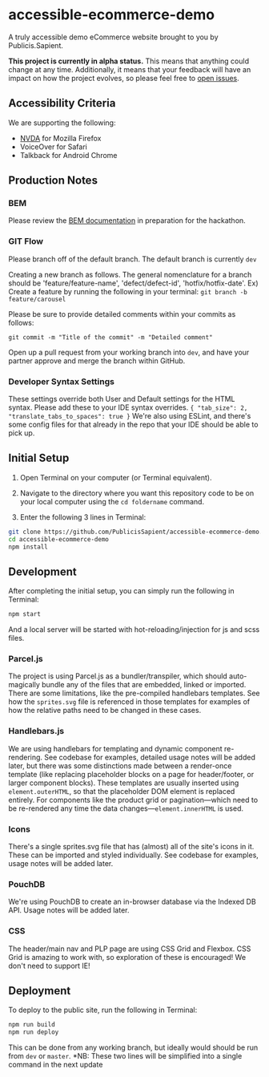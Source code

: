 # accessible-ecommerce-demo

A truly accessible demo eCommerce website brought to you by Publicis.Sapient.

**This project is currently in alpha status.** This means that anything could change at any time. Additionally, it means that your feedback will have an impact on how the project evolves, so please feel free to [open issues](https://github.com/PublicisSapient/accessible-ecommerce-demo/issues).

## Accessibility Criteria

We are supporting the following:

*	[NVDA](https://www.nvaccess.org/) for Mozilla Firefox
*	VoiceOver for Safari
*	Talkback for Android Chrome


## Production Notes

### BEM

Please review the [BEM documentation](http://getbem.com/naming/) in preparation for the hackathon.

### GIT Flow

Please branch off of the default branch. The default branch is currently `dev`

Creating a new branch as follows. The general nomenclature for a branch should be 'feature/feature-name', 'defect/defect-id', 'hotfix/hotfix-date'. Ex) Create a feature by running the following in your terminal:
`
git branch -b feature/carousel
`

Please be sure to provide detailed comments within your commits as follows:

`
git commit -m "Title of the commit" -m "Detailed comment"
`

Open up a pull request from your working branch into `dev`, and have your partner approve and merge the branch within GitHub.

### Developer Syntax Settings
These settings override both User and Default settings for the HTML syntax. Please add these to your IDE syntax overrides.
`
{
	"tab_size": 2,
	"translate_tabs_to_spaces": true
}
`
We're also using ESLint, and there's some config files for that already in the repo that your IDE should be able to pick up.

## Initial Setup

1) Open Terminal on your computer (or Terminal equivalent).

2) Navigate to the directory where you want this repository code to be on your local computer using the `cd foldername` command.

3) Enter the following 3 lines in Terminal:

```bash
git clone https://github.com/PublicisSapient/accessible-ecommerce-demo.git
cd accessible-ecommerce-demo
npm install
```

## Development
After completing the initial setup, you can simply run the following in Terminal:

```bash
npm start
```
And a local server will be started with hot-reloading/injection for js and scss files. 

### Parcel.js 
The project is using Parcel.js as a bundler/transpiler, which should auto-magically bundle any of the files that are embedded, linked or imported. There are some limitations, like the pre-compiled handlebars templates. See how the `sprites.svg` file is referenced in those templates for examples of how the relative paths need to be changed in these cases. 

### Handlebars.js
We are using handlebars for templating and dynamic component re-rendering. See codebase for examples, detailed usage notes will be added later, but there was some distinctions made between a render-once template (like replacing placeholder blocks on a page for header/footer, or larger component blocks). These templates are usually inserted using `element.outerHTML`, so that the placeholder DOM element is replaced entirely. For components like the product grid or pagination—which need to be re-rendered any time the data changes—`element.innerHTML` is used.

### Icons
There's a single sprites.svg file that has (almost) all of the site's icons in it. These can be imported and styled individually. See codebase for examples, usage notes will be added later.

### PouchDB
We're using PouchDB to create an in-browser database via the Indexed DB API. Usage notes will be added later.

### CSS
The header/main nav and PLP page are using CSS Grid and Flexbox. CSS Grid is amazing to work with, so exploration of these is encouraged! We don't need to support IE!

## Deployment
To deploy to the public site, run the following in Terminal:
```bash
npm run build
npm run deploy
```
This can be done from any working branch, but ideally would should be run from `dev` or `master`. 
*NB: These two lines will be simplified into a single command in the next update
